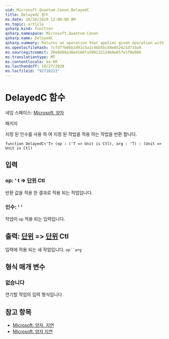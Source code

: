 ```yaml
---
uid: Microsoft.Quantum.Canon.DelayedC
title: DelayedC 함수
ms.date: 10/26/2020 12:00:00 AM
ms.topic: article
qsharp.kind: function
qsharp.namespace: Microsoft.Quantum.Canon
qsharp.name: DelayedC
qsharp.summary: Returns an operation that applies given operation with given argument.
ms.openlocfilehash: 7cfd77b0bb2d91c5a1c4bb5bc84e052421d733a9
ms.sourcegitcommit: 29e0d88a30e4166fa580132124b0eb57e1f0e986
ms.translationtype: MT
ms.contentlocale: ko-KR
ms.lasthandoff: 10/27/2020
ms.locfileid: "92716213"
---
```

# <a name="delayedc-function"></a>DelayedC 함수

네임 스페이스: [Microsoft. 양자](xref:Microsoft.Quantum.Canon)

패키지 [](https://nuget.org/packages/)


지정 된 인수를 사용 하 여 지정 된 작업을 적용 하는 작업을 반환 합니다.

```qsharp
function DelayedC<'T> (op : ('T => Unit is Ctl), arg : 'T) : (Unit => Unit is Ctl)
```


## <a name="input"></a>입력

### <a name="op--t--unit-ctl"></a>op: ' t => [단위](xref:microsoft.quantum.lang-ref.unit) Ctl

반환 값을 적용 한 결과로 적용 되는 작업입니다.


### <a name="arg--t"></a>인수: ' '

작업이 `op` 적용 되는 입력입니다.



## <a name="output--unit--unit-ctl"></a>출력: [단위](xref:microsoft.quantum.lang-ref.unit) => [단위](xref:microsoft.quantum.lang-ref.unit) Ctl

입력에 적용 되는 새 작업입니다. `op``arg`

## <a name="type-parameters"></a>형식 매개 변수

### <a name="t"></a>없습니다

연기할 작업의 입력 형식입니다.

## <a name="see-also"></a>참고 항목

- [Microsoft. 양자. 지연](xref:Microsoft.Quantum.Canon.Delayed)
- [Microsoft. 양자 지연](xref:Microsoft.Quantum.Canon.Delay)